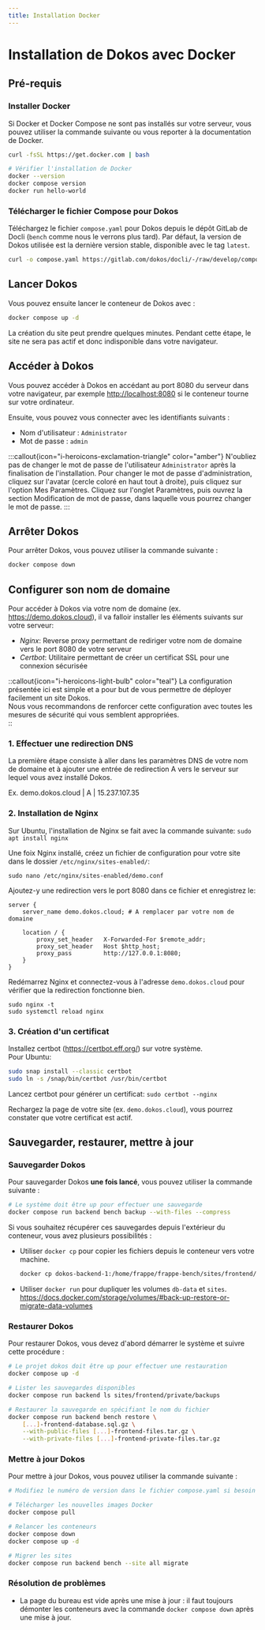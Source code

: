 ```yaml
---
title: Installation Docker
---
```


# Installation de Dokos avec Docker

## Pré-requis

### Installer Docker

Si Docker et Docker Compose ne sont pas installés sur votre serveur, vous pouvez utiliser la commande suivante ou vous reporter à la documentation de Docker.

```bash
curl -fsSL https://get.docker.com | bash

# Vérifier l'installation de Docker
docker --version
docker compose version
docker run hello-world
```

### Télécharger le fichier Compose pour Dokos

Téléchargez le fichier `compose.yaml` pour Dokos depuis le dépôt GitLab de Docli (`bench` comme nous le verrons plus tard).
Par défaut, la version de Dokos utilisée est la dernière version stable, disponible avec le tag `latest`.

```bash
curl -o compose.yaml https://gitlab.com/dokos/docli/-/raw/develop/compose/dokos.yaml
```

## Lancer Dokos

Vous pouvez ensuite lancer le conteneur de Dokos avec :
```bash
docker compose up -d
```

La création du site peut prendre quelques minutes. Pendant cette étape, le site ne sera pas actif et donc indisponible dans votre navigateur.

## Accéder à Dokos

Vous pouvez accéder à Dokos en accédant au port 8080 du serveur dans votre navigateur, par exemple <http://localhost:8080> si le conteneur tourne sur votre ordinateur.

Ensuite, vous pouvez vous connecter avec les identifiants suivants :
- Nom d'utilisateur : `Administrator`
- Mot de passe : `admin`

:::callout{icon="i-heroicons-exclamation-triangle" color="amber"}
N'oubliez pas de changer le mot de passe de l'utilisateur `Administrator` après la finalisation de l'installation.
Pour changer le mot de passe d'administration, cliquez sur l'avatar (cercle coloré en haut tout à droite), puis cliquez sur l'option Mes Paramètres.
Cliquez sur l'onglet Paramètres, puis ouvrez la section Modification de mot de passe, dans laquelle vous pourrez changer le mot de passe.
:::

## Arrêter Dokos

Pour arrêter Dokos, vous pouvez utiliser la commande suivante :
```bash
docker compose down
```

## Configurer son nom de domaine

Pour accéder à Dokos via votre nom de domaine (ex. https://demo.dokos.cloud), il va falloir installer les éléments suivants sur votre serveur:
- *Nginx*: Reverse proxy permettant de rediriger votre nom de domaine vers le port 8080 de votre serveur
- *Certbot*: Utilitaire permettant de créer un certificat SSL pour une connexion sécurisée


::callout{icon="i-heroicons-light-bulb" color="teal"}
La configuration présentée ici est simple et a pour but de vous permettre de déployer facilement un site Dokos.  
Nous vous recommandons de renforcer cette configuration avec toutes les mesures de sécurité qui vous semblent appropriées.  
::

### 1. Effectuer une redirection DNS

La première étape consiste à aller dans les paramètres DNS de votre nom de domaine et à ajouter une entrée de redirection A vers le serveur sur lequel vous avez installé Dokos.

Ex. demo.dokos.cloud | A | 15.237.107.35


### 2. Installation de Nginx

Sur Ubuntu, l'installation de Nginx se fait avec la commande suivante:
`sudo apt install nginx`


Une foix Nginx installé, créez un fichier de configuration pour votre site dans le dossier `/etc/nginx/sites-enabled/`:

`sudo nano /etc/nginx/sites-enabled/demo.conf`

Ajoutez-y une redirection vers le port 8080 dans ce fichier et enregistrez le:

```
server {
    server_name demo.dokos.cloud; # A remplacer par votre nom de domaine

    location / {
        proxy_set_header   X-Forwarded-For $remote_addr;
        proxy_set_header   Host $http_host;
        proxy_pass         http://127.0.0.1:8080;
    }
}
```

Redémarrez Nginx et connectez-vous à l'adresse `demo.dokos.cloud` pour vérifier que la redirection fonctionne bien.
```
sudo nginx -t
sudo systemctl reload nginx
```


### 3. Création d'un certificat

Installez certbot (https://certbot.eff.org/) sur votre système.  
Pour Ubuntu:
```bash
sudo snap install --classic certbot
sudo ln -s /snap/bin/certbot /usr/bin/certbot
```

Lancez certbot pour générer un certificat: `sudo certbot --nginx`

Rechargez la page de votre site (ex. `demo.dokos.cloud`), vous pourrez constater que votre certificat est actif.


## Sauvegarder, restaurer, mettre à jour

### Sauvegarder Dokos

Pour sauvegarder Dokos **une fois lancé**, vous pouvez utiliser la commande suivante :
```bash
# Le système doit être up pour effectuer une sauvegarde
docker compose run backend bench backup --with-files --compress
```

Si vous souhaitez récupérer ces sauvegardes depuis l'extérieur du conteneur, vous avez plusieurs possibilités :
- Utiliser `docker cp` pour copier les fichiers depuis le conteneur vers votre machine.
  ```bash
  docker cp dokos-backend-1:/home/frappe/frappe-bench/sites/frontend/private/backups/ ./dokos-backups
  ```
- Utiliser `docker run` pour dupliquer les volumes `db-data` et `sites`.
  https://docs.docker.com/storage/volumes/#back-up-restore-or-migrate-data-volumes


### Restaurer Dokos

Pour restaurer Dokos, vous devez d'abord démarrer le système et suivre cette procédure :
```bash
# Le projet dokos doit être up pour effectuer une restauration
docker compose up -d

# Lister les sauvegardes disponibles
docker compose run backend ls sites/frontend/private/backups

# Restaurer la sauvegarde en spécifiant le nom du fichier
docker compose run backend bench restore \
    [...]-frontend-database.sql.gz \
    --with-public-files [...]-frontend-files.tar.gz \
    --with-private-files [...]-frontend-private-files.tar.gz
```

### Mettre à jour Dokos

Pour mettre à jour Dokos, vous pouvez utiliser la commande suivante :
```bash
# Modifiez le numéro de version dans le fichier compose.yaml si besoin

# Télécharger les nouvelles images Docker
docker compose pull

# Relancer les conteneurs
docker compose down
docker compose up -d

# Migrer les sites
docker compose run backend bench --site all migrate
```


### Résolution de problèmes

* La page du bureau est vide après une mise à jour : il faut toujours démonter les conteneurs avec la commande `docker compose down` après une mise à jour.
